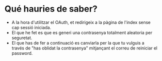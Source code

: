 # Qué hauries de saber?

- A la hora d'utilitzar el OAuth, et redirigeix a la pàgina de l'index sense cap sessió iniciada.
- El que he fet es que es generi una contrasenya totalment aleatoria per seguretat.
- El que has de fer a continuació es canviarla per la que tu vulguis a través de "has oblidat la contrasenya" mitjançant el correu de reiniciar el password.
